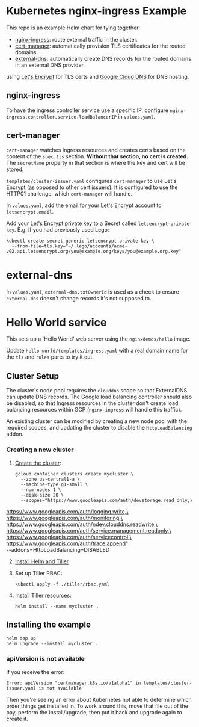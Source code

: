 # Kubernetes nginx-ingress Example

This repo is an example Helm chart for tying together:

 *  [nginx-ingress](https://github.com/kubernetes/ingress-nginx): route external traffic in the cluster.
 *  [cert-manager](https://github.com/jetstack/cert-manager): automatically provision TLS certificates for the routed
    domains.
 *  [external-dns](https://github.com/kubernetes-incubator/external-dns): automatically create DNS records for the
    routed domains in an external DNS provider.

using [Let's Encrypt](https://letsencrypt.org/) for TLS certs and [Google Cloud DNS](https://cloud.google.com/dns/) for
DNS hosting.


## nginx-ingress

To have the ingress controller service use a specific IP, configure `nginx-ingress.controller.service.loadBalancerIP` in
`values.yaml`.


## cert-manager

`cert-manager` watches Ingress resources and creates certs based on the content of the `spec.tls` section. **Without
that section, no cert is created.** The `secretName` property in that section is where the key and cert will be stored.

`templates/cluster-issuer.yaml` configures `cert-manager` to use Let's Encrypt (as opposed to other cert issuers). It is
configured to use the HTTP01 challenge, which `cert-manager` will handle.

In `values.yaml`, add the email for your Let's Encrypt account to `letsencrypt.email`.

Add your Let's Encrypt private key to a Secret called `letsencrypt-private-key`. E.g. if you had previously used Lego:

    kubectl create secret generic letsencrypt-private-key \
      --from-file=tls.key="~/.lego/accounts/acme-v02.api.letsencrypt.org/you@example.org/keys/you@example.org.key"


# external-dns

In `values.yaml`, `external-dns.txtOwnerId` is used as a check to ensure `external-dns` doesn't change records it's not
supposed to.


# Hello World service

This sets up a 'Hello World' web server using the `nginxdemos/hello` image.

Update `hello-world/templates/ingress.yaml` with a real domain name for the `tls` and `rules` parts to try it out.


## Cluster Setup

The cluster's node pool requires the `clouddns` scope so that ExternalDNS can update DNS records. The Google load
balancing controller should also be disabled, so that Ingress resources in the cluster don't create load balancing
resources within GCP (`nginx-ingress` will handle this traffic).

An existing cluster can be modified by creating a new node pool with the required scopes, and updating the cluster to
disable the `HttpLoadBalancing` addon.

### Creating a new cluster

 1. [Create the cluster](https://cloud.google.com/container-engine/docs/clusters/operations#creating_a_container_cluster):

        gcloud container clusters create mycluster \
          --zone us-central1-a \
          --machine-type g1-small \
          --num-nodes 1 \
          --disk-size 20 \
          --scopes="https://www.googleapis.com/auth/devstorage.read_only,\
https://www.googleapis.com/auth/logging.write,\
https://www.googleapis.com/auth/monitoring,\
https://www.googleapis.com/auth/ndev.clouddns.readwrite,\
https://www.googleapis.com/auth/service.management.readonly,\
https://www.googleapis.com/auth/servicecontrol,\
https://www.googleapis.com/auth/trace.append" \
          --addons=HttpLoadBalancing=DISABLED

 2. [Install Helm and Tiller](https://github.com/kubernetes/helm/blob/master/docs/install.md)

 3. Set up Tiller RBAC:

        kubectl apply -f ./tiller/rbac.yaml

 4. Install Tiller resources:

        helm install --name mycluster .

## Installing the example

    helm dep up
    helm upgrade --install mycluster .

### apiVersion is not available

If you receive the error:

    Error: apiVersion "certmanager.k8s.io/v1alpha1" in templates/cluster-issuer.yaml is not available

Then you're seeing an error about Kubernetes not able to determine which order things get installed in. To work around
this, move that file out of the pay, perform the install/upgrade, then put it back and upgrade again to create it.
